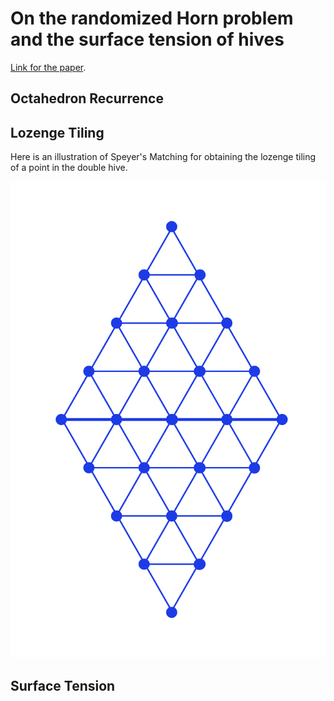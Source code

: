 # On the randomized Horn problem and the surface tension of hives

[Link for the paper](https://arxiv.org/abs/2410.12619).


## Octahedron Recurrence



## Lozenge Tiling

Here is an illustration of Speyer's Matching for obtaining the lozenge tiling of a point in the double hive.

![Speyer's Matching|400](https://github.com/aalok1993/combinatorial-hives/blob/main/res/Speyers_Perfect_Matching.gif?raw=true)

## Surface Tension
